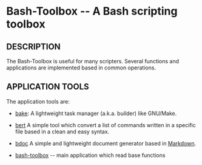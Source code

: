 Bash-Toolbox -- A Bash scripting toolbox
========================================

## DESCRIPTION

The Bash-Toolbox is useful for many scripters. Several functions and
applications are implemented based in common operations.

## APPLICATION TOOLS

The application tools are:

* [bake](bake.1.html):
  A lightweight task manager (a.k.a. builder) like GNU/Make.

* [bert](bert.1.html)
  A simple tool which convert a list of commands written in a specific file
  based in a clean and easy syntax.

* [bdoc](bdoc.1.html)
  A simple and lightweight document generator based in [Markdown][].

* [bash-toolbox](bash-toolbox.1.html) -- main application which read base
  functions

[markdown]: http://daringfireball.com/projects/markdown
  "Markdown -- Lightweight markup language"

